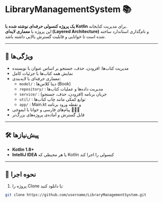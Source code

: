 # LibraryManagementSystem 📚

**یک پروژه کنسولی حرفه‌ای نوشته شده با Kotlin** برای مدیریت کتابخانه.  
این پروژه با **معماری لایه‌ای (Layered Architecture)** و نام‌گذاری استاندارد ساخته شده است تا خوانایی و قابلیت گسترش بالایی داشته باشد.

---

## 🎯 ویژگی‌ها
- مدیریت کتاب‌ها: افزودن، حذف، جستجو بر اساس عنوان یا نویسنده  
- نمایش همه کتاب‌ها با جزئیات کامل  
- معماری حرفه‌ای با لایه‌بندی:
  - `model/` : دیتا کلاس‌ها (Book)  
  - `repository/` : مدیریت داده‌ها و عملیات کتاب‌ها  
  - `service/` : جریان برنامه (افزودن، حذف، جستجو)  
  - `util/` : توابع کمکی مانند چاپ کتاب‌ها  
  - `app/` : Main.kt و نقطه ورود برنامه  
- پیام‌های فارسی و خوانا با ایموجی 📖✅❌  
- قابل گسترش و آماده‌ی پروژه‌های بزرگ‌تر

---

## 🛠️ پیش‌نیازها
- **Kotlin 1.8+**  
- **IntelliJ IDEA** یا هر محیطی که Kotlin کنسولی را اجرا کند

---

## 🚀 نحوه اجرا
1. پروژه را Clone یا دانلود کنید:
```bash
git clone https://github.com/username/LibraryManagementSystem.git
